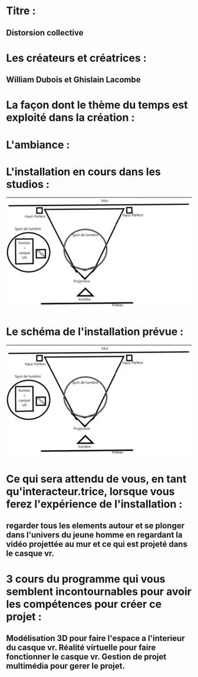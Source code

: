 # Titre : 
## Distorsion collective

# Les créateurs et créatrices : 
## William Dubois et Ghislain Lacombe

# La façon dont le thème du temps est exploité dans la création :
## 

# L'ambiance :
## 

# L'installation en cours dans les studios :
![Distorsion_collective_plantation](../Medias/Photos/Distorsion_collective_plantation.PNG)

# Le schéma de l'installation prévue :
![Distorsion_collective_plantation](../Medias/Photos/Distorsion_collective_plantation.PNG)


# Ce qui sera attendu de vous, en tant qu'interacteur.trice, lorsque vous ferez l'expérience de l'installation :
## regarder tous les elements autour et se plonger dans l'univers du jeune homme en regardant la vidéo projettée au mur et ce qui est projeté dans le casque vr.

# 3 cours du programme qui vous semblent incontournables pour avoir les compétences pour créer ce projet :
## Modélisation 3D pour faire l'espace a l'interieur du casque vr. Réalité virtuelle pour faire fonctionner le casque vr. Gestion de projet multimédia pour gerer le projet.


